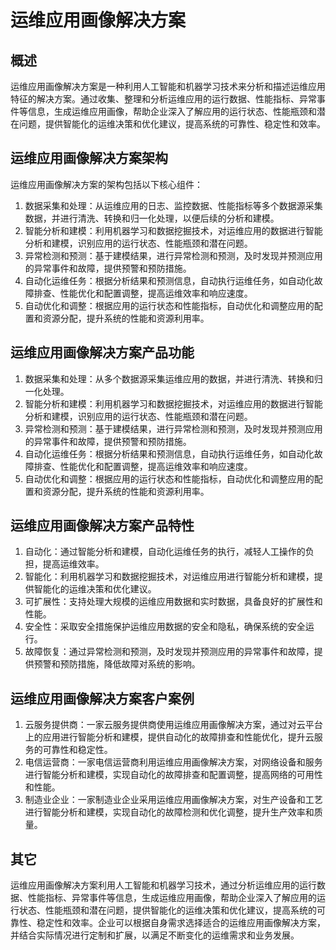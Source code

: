 # 运维应用画像解决方案

## 概述

运维应用画像解决方案是一种利用人工智能和机器学习技术来分析和描述运维应用特征的解决方案。通过收集、整理和分析运维应用的运行数据、性能指标、异常事件等信息，生成运维应用画像，帮助企业深入了解应用的运行状态、性能瓶颈和潜在问题，提供智能化的运维决策和优化建议，提高系统的可靠性、稳定性和效率。

## 运维应用画像解决方案架构

运维应用画像解决方案的架构包括以下核心组件：

1. 数据采集和处理：从运维应用的日志、监控数据、性能指标等多个数据源采集数据，并进行清洗、转换和归一化处理，以便后续的分析和建模。
2. 智能分析和建模：利用机器学习和数据挖掘技术，对运维应用的数据进行智能分析和建模，识别应用的运行状态、性能瓶颈和潜在问题。
3. 异常检测和预测：基于建模结果，进行异常检测和预测，及时发现并预测应用的异常事件和故障，提供预警和预防措施。
4. 自动化运维任务：根据分析结果和预测信息，自动执行运维任务，如自动化故障排查、性能优化和配置调整，提高运维效率和响应速度。
5. 自动优化和调整：根据应用的运行状态和性能指标，自动优化和调整应用的配置和资源分配，提升系统的性能和资源利用率。

## 运维应用画像解决方案产品功能

1. 数据采集和处理：从多个数据源采集运维应用的数据，并进行清洗、转换和归一化处理。
2. 智能分析和建模：利用机器学习和数据挖掘技术，对运维应用的数据进行智能分析和建模，识别应用的运行状态、性能瓶颈和潜在问题。
3. 异常检测和预测：基于建模结果，进行异常检测和预测，及时发现并预测应用的异常事件和故障，提供预警和预防措施。
4. 自动化运维任务：根据分析结果和预测信息，自动执行运维任务，如自动化故障排查、性能优化和配置调整，提高运维效率和响应速度。
5. 自动优化和调整：根据应用的运行状态和性能指标，自动优化和调整应用的配置和资源分配，提升系统的性能和资源利用率。

## 运维应用画像解决方案产品特性

1. 自动化：通过智能分析和建模，自动化运维任务的执行，减轻人工操作的负担，提高运维效率。
2. 智能化：利用机器学习和数据挖掘技术，对运维应用进行智能分析和建模，提供智能化的运维决策和优化建议。
3. 可扩展性：支持处理大规模的运维应用数据和实时数据，具备良好的扩展性和性能。
4. 安全性：采取安全措施保护运维应用数据的安全和隐私，确保系统的安全运行。
5. 故障恢复：通过异常检测和预测，及时发现并预测应用的异常事件和故障，提供预警和预防措施，降低故障对系统的影响。

## 运维应用画像解决方案客户案例

1. 云服务提供商：一家云服务提供商使用运维应用画像解决方案，通过对云平台上的应用进行智能分析和建模，提供自动化的故障排查和性能优化，提升云服务的可靠性和稳定性。
2. 电信运营商：一家电信运营商利用运维应用画像解决方案，对网络设备和服务进行智能分析和建模，实现自动化的故障排查和配置调整，提高网络的可用性和性能。
3. 制造业企业：一家制造业企业采用运维应用画像解决方案，对生产设备和工艺进行智能分析和建模，实现自动化的故障检测和优化调整，提升生产效率和质量。

## 其它

运维应用画像解决方案利用人工智能和机器学习技术，通过分析运维应用的运行数据、性能指标、异常事件等信息，生成运维应用画像，帮助企业深入了解应用的运行状态、性能瓶颈和潜在问题，提供智能化的运维决策和优化建议，提高系统的可靠性、稳定性和效率。企业可以根据自身需求选择适合的运维应用画像解决方案，并结合实际情况进行定制和扩展，以满足不断变化的运维需求和业务发展。